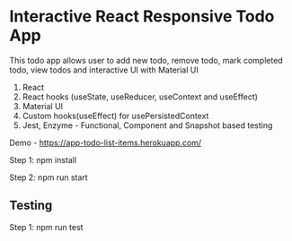 # Interactive React Responsive Todo App

This todo app allows user to add new todo, remove todo, mark completed todo, view todos and interactive UI with Material UI 

1. React
2. React hooks (useState, useReducer, useContext and useEffect)
3. Material UI 
4. Custom hooks(useEffect) for usePersistedContext
5. Jest, Enzyme - Functional, Component and Snapshot based testing

Demo - https://app-todo-list-items.herokuapp.com/

Step 1: npm install

Step 2: npm run start

## Testing
Step 1: npm run test
